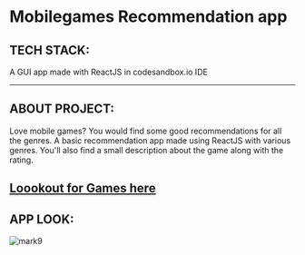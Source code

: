 # Mobilegames Recommendation app

## TECH STACK:

A GUI app made with ReactJS in codesandbox.io IDE

---

## ABOUT PROJECT:

Love mobile games? You would find some good recommendations for all the genres. A basic recommendation app made using ReactJS with various genres.
You'll also find a small description about the game along with the rating.

 ## [Loookout for Games here](https://7yup02.csb.app/)
 
 ## APP LOOK:
 
 ![mark9](https://user-images.githubusercontent.com/105518599/208864148-da5fda31-66c8-40ca-afb7-5c2756498465.png)

 
